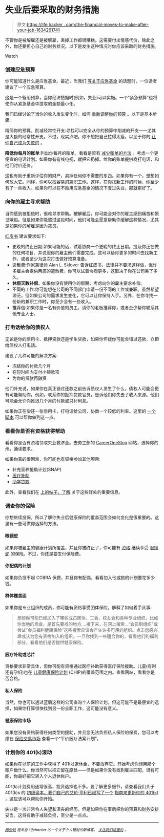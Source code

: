 # 失业后要采取的财务措施

> 原文:[https://life hacker . com/the-financial-moves-to-make-after-your-job-1634261741](https://lifehacker.com/the-financial-moves-to-make-after-losing-your-job-1634261741)

不管你是被解雇还是被解雇，丢掉工作都很糟糕。这需要付出情感代价，除此之外，你还要担心自己的财务状况。以下是发生这种情况时你应该采取的财务措施。

Watch

### 创建应急预算

你可能知道什么是应急基金。最近，当我们 [写关于应急基金](https://lifehacker.com/1589938047) 的话题时，一位读者建议了一个应急预算。

这是一个备用预算，当你经济拮据时(例如，失业)可以实施。一个“紧急预算”也将使你从紧急基金中提取的金额最小化。

我们已经讨论了当你的收入发生变化时，如何 [重新调整你的预算](https://lifehacker.com/how-to-change-your-spending-habits-when-your-salary-goe-5954824) 。以下是基本步骤:

精简你的预算，削减经常性开支:寻找可以完全从你的预算中削减的开支——尤其是大额的经常性开支。不过，现实点吧。你不想把自己拉得太瘦，以至于你的 [让你自己成为失败的](http://twocents.lifehacker.com/money-saving-habits-that-can-backfire-and-wreck-your-fi-1564111677) 。

**降低你每月的账单**:列出你每月的账单，看看是否有 [减少账单的方法](http://lifehacker.com/how-to-reduce-the-cost-of-your-monthly-bills-with-few-s-5807728) 。考虑一个更便宜的电话计划。如果你有有线电视，就把它扔掉。给你的账单提供商打电话，和他们讨价还价。

这也有助于重新评估你的财产，卖掉任何你不需要的东西。如果你有一个，想想如何放大它。同样，你可以找容易的兼职工作。这样，在你找新工作的时候，你至少有了一些收入。如果你可以在不动用应急基金的情况下度过失业，那就更好了。

### 向你的雇主寻求帮助

当你感到被拒绝时，很难寻求帮助。被解雇后，你可能会对你的雇主感到痛苦和愤世嫉俗。但是如果你能熬过这段时间，他们可能会愿意帮助你缓解这种情况，尤其是如果你的解雇是因为裁员。

[红皮书](http://www.redbookmag.com/money-career/tips-advice/find-another-job-2) 建议要求如下:

*   更晚的终止日期:如果可能的话，试着协商一个更晚的终止日期。提及你正在做的任何项目，并说服你的雇主他们需要完成。这可以给你更多的时间去找新工作，或者至少为这次打击做好预算准备。
*   遣散费:作家兼律师 Alan L. Sklover 告诉红皮书，法律并不要求这样做，但许多雇主会提供两周的遣散费。你可以试着协商更多，这取决于你在公司呆了多久。
*   **休假天数补偿**。如果你没有使用你的假期，考虑向你的雇主要求补偿。
*   不同的工作:你可能想在公司的不同部门申请一份不同的工作或兼职。虽然希望渺茫，但如果公司的需求发生变化，它可以让你保持人手。另外，在你寻找一份新的兼职工作时，你至少会有一些收入。
*   推荐信:如果你是一名有价值的员工，请你的老板推荐你，或者至少帮你联系其他专业人士。

### 打电话给你的债权人

无论是你的信用卡、抵押贷款还是学生贷款，如果你怀疑你可能会错过还款，立即给债权人打电话。

建议了几种可能的解决方案:

*   冻结你的付款几个月
*   在短时间内支付小额款项
*   为你的贷款再融资

他们补充说，如果你在真正错过还款之前告诉债权人发生了什么，债权人可能会更有可能帮助你。例如，联系你的抵押贷款官员，告诉他们你失去了收入来源。他们可能会允许你推迟几个月的付款或只付利息。

如果你正在偿还一张信用卡，打电话给公司，协商一个较低的利率。这里的 [一个脚本](http://lifehacker.com/money-saving-phone-calls-how-to-negotiate-down-your-ap-1442440646) 可以帮你做到这一点。

### 看看你是否有资格获得帮助

看看你是否有资格领取失业救济金。去劳工部的 [CareerOneStop](http://www.servicelocator.org/UI_Filing_Assistance.asp) 网站，选择你的州，通读要求。

如果你真的很困难，你可能也有资格参加其他项目:

*   补充营养援助计划(SNAP)
*   [医疗补助](http://www.ncdhhs.gov/dma/medicaid/)
*   [助学贷款](http://twocents.lifehacker.com/what-to-do-when-you-cant-afford-to-pay-your-student-loa-1594957967)

此外，查看我们在 [上的帖子，了解](https://lifehacker.com/10-important-things-to-know-about-unemployment-benefits-1618506718) 关于这些好处的重要信息。

### 调查你的保险

你想继续投保，所以了解你失业后健康保险的覆盖范围会如何变化是很重要的。这里有一些可供你选择的方法。

#### 眼镜蛇

如果你被雇主的健康计划所覆盖，并且你被终止了，你可能有 [资格](http://www.bmc.org/benefits/COBRA.htm) 继续享受 [眼镜蛇](http://www.dol.gov/dol/topic/health-plans/cobra.htm) 的保险。不过，你还是要支付保险费。

#### 你配偶的计划

如果你负担不起 COBRA 保费，并且你有配偶，看看加入他或她的计划要花多少钱。

#### 群体覆盖面

如果你是专业组织的成员，你可能有资格享受团体保险。解释了如何着手此事:

> 想想你可能已经加入了哪些成员团体。工会、校友会和各种专业组织，比如你当地的商会，是首先要找的地方....接下来，在网上搜索...“会员制组织”或尝试“会员福利健康保险”这些搜索应该会产生许多可用的组织。点击您感兴趣或认为您有资格加入的组织。一旦你找到一些适合你的，看看他们的福利部分，看看他们是否提供健康保险。

#### 医疗补助或芯片

资格要求非常具体，但你可能有资格通过医疗补助获得医疗保险援助。儿童(有时还有孕妇)也在 [儿童健康保险计划](https://www.healthcare.gov/are-my-children-eligible-for-chip/) (CHIP)的覆盖范围之内。查看网站，看看你是否合格。

#### 私人保险

当然，你也可以通过蓝盾这样的公司查询个人保险计划。但这可能不是最便宜的选择，如果你打算很快找到另一份全职工作，这可能没有意义。

#### 健康保险市场

如果您没有资格获得任何类型的援助，并且您无法负担私人保险的保费，您可以考虑在 [保险交易市场](https://www.healthcare.gov/how-do-i-apply-for-marketplace-coverage/) 查看一个“平价医疗法案计划”。

### 计划你的 401(k)滚动

如果你在以前的工作中获得了 401(k)退休金，不要放弃它。开始考虑你想用那个账户做什么。你当然可以把它留在原处——但是如果你没有找到雇主匹配，很有可能，你最好把它转入个人退休帐户。

401(k)计划费用通常很高，投资选择也不多。要了解更多细节，请查看我们关于 401(k)s 的 [初级读本。我们自己的艾伦·亨利已经写了一个](https://lifehacker.com/a-beginner-s-guide-to-starting-a-401-k-1592233003) [指南来更新你的 401(k)](http://lifehacker.com/what-should-i-do-with-my-old-orphaned-401-k-s-1624399449) ，这应该可以帮助你开始。

失业是一次非常令人失望和沮丧的经历。但是如果你在事后把你的预算和财务安排妥当，这将有助于减轻负担，至少是一点点。

* * *

[*<small>两分钱</small>*](http://twocents.lifehacker.com/) *<small>是来自 Lifehacker 的一个关于个人理财的新博客。</small>* [*<small>关注我们这里的</small>*](https://twitter.com/TwoCentsLH) <small>*。*</small>
